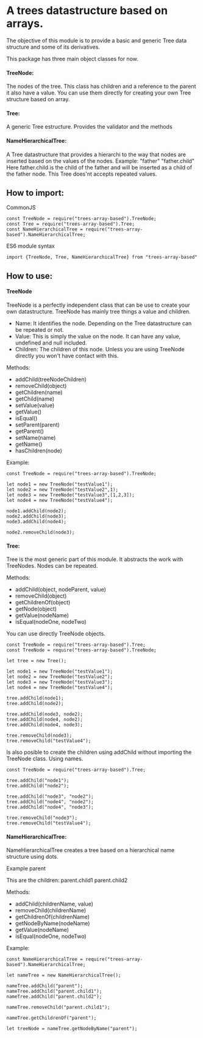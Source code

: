 # A trees datastructure based on arrays.

The objective of this module is to provide a basic and generic Tree data structure and some of its derivatives.

This package has three main object classes for now.

#### TreeNode:
The nodes of the tree. 
This class has children and a reference to the parent it also have a value.
You can use them directly for creating your own Tree structure based on array.

#### Tree:
A generic Tree estructure.
Provides the validator and the methods 

#### NameHierarchicalTree:
A Tree datastructure that provides a hierarchi to the way that nodes are inserted based on the values of the nodes.
Example:
"father"
"father.child"
Here father.child is the child of the father and will be inserted as a child of the father node.
This Tree does'nt accepts repeated values.

## How to import:
CommonJS
```
const TreeNode = require("trees-array-based").TreeNode;
const Tree = require("trees-array-based").Tree;
const NameHierarchicalTree = require("trees-array-based").NameHierarchicalTree;
```
ES6 module syntax
```
import {TreeNode, Tree, NameHierarchicalTree} from "trees-array-based"
```

## How to use:
#### TreeNode
TreeNode is a perfectly independent class that can be use to create your own datastructure.
TreeNode has mainly tree things a value and children.
- Name: It identifies the node. Depending on the Tree datastructure can be repeated or not.
- Value: This is simply the value on the node. It can have any value, undefined and null included.
- Children: The children of this node. Unless you are using TreeNode directly you won't have contact with this.

Methods:
- addChild(treeNodeChildren)
- removeChild(object)
- getChildren(name)
- getChild(name)
- setValue(value)
- getValue()
- isEqual()
- setParent(parent)
- getParent()
- setName(name)
- getName()
- hasChildren(node)

Example:

```
const TreeNode = require("trees-array-based").TreeNode;

let node1 = new TreeNode("testValue1");
let node2 = new TreeNode("testValue2",1);
let node3 = new TreeNode("testValue3",[1,2,3]);
let node4 = new TreeNode("testValue4");

node1.addChild(node2);
node2.addChild(node3);
node3.addChild(node4);

node2.removeChild(node3);
```
#### Tree:
Tree is the most generic part of this module. It abstracts the work with TreeNodes.
Nodes can be repeated.

Methods:
- addChild(object, nodeParent, value)
- removeChild(object)
- getChildrenOf(object)
- getNode(object)
- getValue(nodeName)
- isEqual(nodeOne, nodeTwo)

You can use directly TreeNode objects.
```
const TreeNode = require("trees-array-based").Tree;
const TreeNode = require("trees-array-based").TreeNode;

let tree = new Tree();

let node1 = new TreeNode("testValue1");
let node2 = new TreeNode("testValue2");
let node3 = new TreeNode("testValue3");
let node4 = new TreeNode("testValue4");

tree.addChild(node1);
tree.addChild(node2);

tree.addChild(node3, node2);
tree.addChild(node4, node2);
tree.addChild(node4, node3);

tree.removeChild(node3);
tree.removeChild("testValue4");
```
Is also posible to create the children using addChild without importing the TreeNode class. Using names.
```
const TreeNode = require("trees-array-based").Tree;

tree.addChild("node1");
tree.addChild("node2");

tree.addChild("node3", "node2");
tree.addChild("node4", "node2");
tree.addChild("node4", "node3");

tree.removeChild("node3");
tree.removeChild("testValue4");
``` 
#### NameHierarchicalTree:
NameHierarchicalTree creates a tree based on a hierarchical name structure using dots.


Example
parent

This are the children:
parent.child1
parent.child2

Methods:
- addChild(childrenName, value)
- removeChild(childrenName)
- getChildrenOf(childrenName)
- getNodeByName(nodeName)
- getValue(nodeName)
- isEqual(nodeOne, nodeTwo)

Example:
```
const NameHierarchicalTree = require("trees-array-based").NameHierarchicalTree;

let nameTree = new NameHierarchicalTree();

nameTree.addChild("parent");
nameTree.addChild("parent.child1");
nameTree.addChild("parent.child2");

nameTree.removeChild("parent.child1");

nameTree.getChildrenOf("parent");

let treeNode = nameTree.getNodeByName("parent");
```